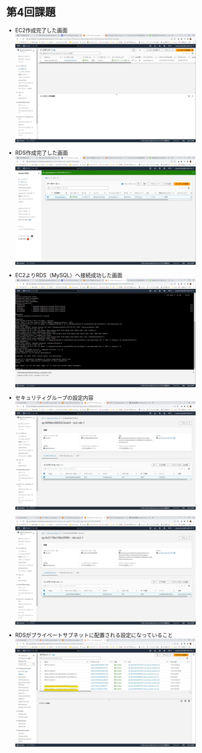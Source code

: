 # 第4回課題


- EC2作成完了した画面
    ![EC2作成完了](img/kadai4_1_ec2_created.jpg)


- RDS作成完了した画面
    ![RDS作成完了](img/kadai4_2_rds_created.jpg)

- EC2よりRDS（MySQL）へ接続成功した画面
    ![MySQL接続成功](img/kadai4_3_EC2_RDS_connected.jpg)


- セキュリティグループの設定内容
    ![セキュリティグループ](img/kadai4_10_securitygroup_ec2-rds-1.jpg)

    ![セキュリティグループ2](img/kadai4_11_securitygroup_rds-ec2-1.jpg)


- RDSがプライベートサブネットに配置される設定になっていること
    ![RDSがプライベートサブネットに配置](img/サブネット一覧_231015_2008.jpg)